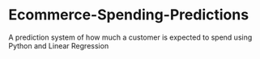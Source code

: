 # Ecommerce-Spending-Predictions
A prediction system of how much a customer is expected to spend using Python and Linear Regression
